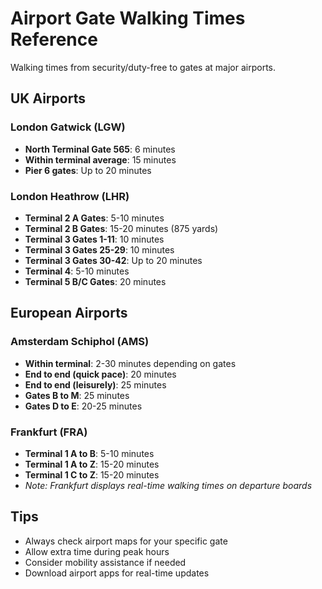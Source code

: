# Airport Gate Walking Times Reference

Walking times from security/duty-free to gates at major airports.

## UK Airports

### London Gatwick (LGW)
- **North Terminal Gate 565**: 6 minutes
- **Within terminal average**: 15 minutes
- **Pier 6 gates**: Up to 20 minutes

### London Heathrow (LHR)
- **Terminal 2 A Gates**: 5-10 minutes
- **Terminal 2 B Gates**: 15-20 minutes (875 yards)
- **Terminal 3 Gates 1-11**: 10 minutes
- **Terminal 3 Gates 25-29**: 10 minutes
- **Terminal 3 Gates 30-42**: Up to 20 minutes
- **Terminal 4**: 5-10 minutes
- **Terminal 5 B/C Gates**: 20 minutes

## European Airports

### Amsterdam Schiphol (AMS)
- **Within terminal**: 2-30 minutes depending on gates
- **End to end (quick pace)**: 20 minutes
- **End to end (leisurely)**: 25 minutes
- **Gates B to M**: 25 minutes
- **Gates D to E**: 20-25 minutes

### Frankfurt (FRA)
- **Terminal 1 A to B**: 5-10 minutes
- **Terminal 1 A to Z**: 15-20 minutes
- **Terminal 1 C to Z**: 15-20 minutes
- *Note: Frankfurt displays real-time walking times on departure boards*

## Tips
- Always check airport maps for your specific gate
- Allow extra time during peak hours
- Consider mobility assistance if needed
- Download airport apps for real-time updates
